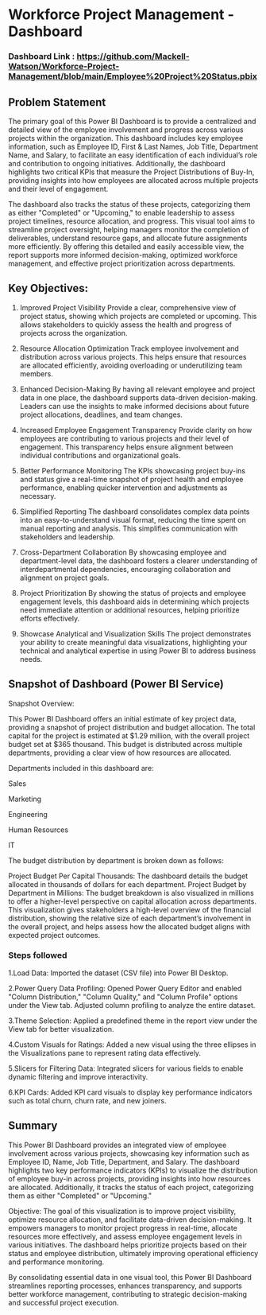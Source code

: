  # Workforce Project Management - Dashboard

### Dashboard Link : https://github.com/Mackell-Watson/Workforce-Project-Management/blob/main/Employee%20Project%20Status.pbix

## Problem Statement
The primary goal of this Power BI Dashboard is to provide a centralized and detailed view of the employee involvement and progress across various projects within the organization. This dashboard includes key employee information, such as Employee ID, First & Last Names, Job Title, Department Name, and Salary, to facilitate an easy identification of each individual’s role and contribution to ongoing initiatives. Additionally, the dashboard highlights two critical KPIs that measure the Project Distributions of Buy-In, providing insights into how employees are allocated across multiple projects and their level of engagement.

The dashboard also tracks the status of these projects, categorizing them as either "Completed" or "Upcoming," to enable leadership to assess project timelines, resource allocation, and progress. This visual tool aims to streamline project oversight, helping managers monitor the completion of deliverables, understand resource gaps, and allocate future assignments more efficiently. By offering this detailed and easily accessible view, the report supports more informed decision-making, optimized workforce management, and effective project prioritization across departments.



## Key Objectives:

1. Improved Project Visibility
Provide a clear, comprehensive view of project status, showing which projects are completed or upcoming. This allows stakeholders to quickly assess the health and progress of projects across the organization.

2. Resource Allocation Optimization
Track employee involvement and distribution across various projects. This helps ensure that resources are allocated efficiently, avoiding overloading or underutilizing team members.

3. Enhanced Decision-Making
By having all relevant employee and project data in one place, the dashboard supports data-driven decision-making. Leaders can use the insights to make informed decisions about future project allocations, deadlines, and team changes.

4. Increased Employee Engagement Transparency
Provide clarity on how employees are contributing to various projects and their level of engagement. This transparency helps ensure alignment between individual contributions and organizational goals.

5. Better Performance Monitoring
The KPIs showcasing project buy-ins and status give a real-time snapshot of project health and employee performance, enabling quicker intervention and adjustments as necessary.

6. Simplified Reporting
The dashboard consolidates complex data points into an easy-to-understand visual format, reducing the time spent on manual reporting and analysis. This simplifies communication with stakeholders and leadership.

7. Cross-Department Collaboration
By showcasing employee and department-level data, the dashboard fosters a clearer understanding of interdepartmental dependencies, encouraging collaboration and alignment on project goals.

8. Project Prioritization
By showing the status of projects and employee engagement levels, this dashboard aids in determining which projects need immediate attention or additional resources, helping prioritize efforts effectively.

9. Showcase Analytical and Visualization Skills
The project demonstrates your ability to create meaningful data visualizations, highlighting your technical and analytical expertise in using Power BI to address business needs.

## Snapshot of Dashboard (Power BI Service)

Snapshot Overview:

This Power BI Dashboard offers an initial estimate of key project data, providing a snapshot of project distribution and budget allocation. The total capital for the project is estimated at $1.29 million, with the overall project budget set at $365 thousand. This budget is distributed across multiple departments, providing a clear view of how resources are allocated.

Departments included in this dashboard are:

Sales

Marketing

Engineering

Human Resources

IT

The budget distribution by department is broken down as follows:

Project Budget Per Capital Thousands: The dashboard details the budget allocated in thousands of dollars for each department.
Project Budget by Department in Millions: The budget breakdown is also visualized in millions to offer a higher-level perspective on capital allocation across departments.
This visualization gives stakeholders a high-level overview of the financial distribution, showing the relative size of each department’s involvement in the overall project, and helps assess how the allocated budget aligns with expected project outcomes.

### Steps followed 

1.Load Data: Imported the dataset (CSV file) into Power BI Desktop.

2.Power Query Data Profiling: Opened Power Query Editor and enabled "Column Distribution," "Column Quality," and "Column Profile" options under the View tab. Adjusted column profiling to analyze the entire dataset.

3.Theme Selection: Applied a predefined theme in the report view under the View tab for better visualization.

4.Custom Visuals for Ratings: Added a new visual using the three ellipses in the Visualizations pane to represent rating data effectively.

5.Slicers for Filtering Data: Integrated slicers for various fields to enable dynamic filtering and improve interactivity.

6.KPI Cards: Added KPI card visuals to display key performance indicators such as total churn, churn rate, and new joiners.

## Summary
This Power BI Dashboard provides an integrated view of employee involvement across various projects, showcasing key information such as Employee ID, Name, Job Title, Department, and Salary. The dashboard highlights two key performance indicators (KPIs) to visualize the distribution of employee buy-in across projects, providing insights into how resources are allocated. Additionally, it tracks the status of each project, categorizing them as either "Completed" or "Upcoming."

Objective: The goal of this visualization is to improve project visibility, optimize resource allocation, and facilitate data-driven decision-making. It empowers managers to monitor project progress in real-time, allocate resources more effectively, and assess employee engagement levels in various initiatives. The dashboard helps prioritize projects based on their status and employee distribution, ultimately improving operational efficiency and performance monitoring.

By consolidating essential data in one visual tool, this Power BI Dashboard streamlines reporting processes, enhances transparency, and supports better workforce management, contributing to strategic decision-making and successful project execution.
  
